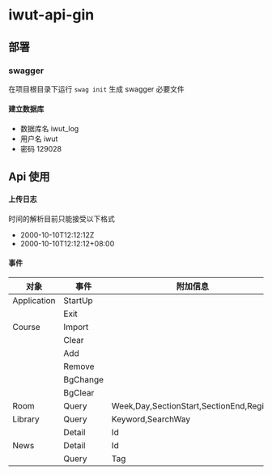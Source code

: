 # iwut-api-gin

## 部署

### swagger

在项目根目录下运行 `swag init` 生成 swagger 必要文件

#### 建立数据库

- 数据库名 iwut_log
- 用户名 iwut
- 密码 129028

## Api 使用

#### 上传日志

时间的解析目前只能接受以下格式

- 2000-10-10T12:12:12Z
- 2000-10-10T12:12:12+08:00

#### 事件

| 对象        | 事件     | 附加信息                                |
| ----------- | -------- | --------------------------------------- |
| Application | StartUp  |                                         |
|             | Exit     |                                         |
| Course      | Import   |                                         |
|             | Clear    |                                         |
|             | Add      |                                         |
|             | Remove   |                                         |
|             | BgChange |                                         |
|             | BgClear  |                                         |
| Room        | Query    | Week,Day,SectionStart,SectionEnd,Region |
| Library     | Query    | Keyword,SearchWay                       |
|             | Detail   | Id                                      |
| News        | Detail   | Id                                      |
|             | Query    | Tag                                     |